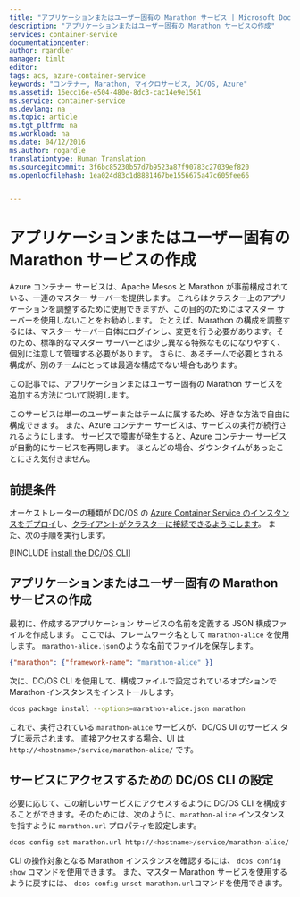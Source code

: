 ```yaml
---
title: "アプリケーションまたはユーザー固有の Marathon サービス | Microsoft Docs"
description: "アプリケーションまたはユーザー固有の Marathon サービスの作成"
services: container-service
documentationcenter: 
author: rgardler
manager: timlt
editor: 
tags: acs, azure-container-service
keywords: "コンテナー, Marathon, マイクロサービス, DC/OS, Azure"
ms.assetid: 16ecc16e-e504-480e-8dc3-cac14e9e1561
ms.service: container-service
ms.devlang: na
ms.topic: article
ms.tgt_pltfrm: na
ms.workload: na
ms.date: 04/12/2016
ms.author: rogardle
translationtype: Human Translation
ms.sourcegitcommit: 3f6bc85230b57d7b9523a87f90783c27039ef820
ms.openlocfilehash: 1ea024d83c1d8881467be1556675a47c605fee66


---
```

# <a name="create-an-application-or-user-specific-marathon-service"></a>アプリケーションまたはユーザー固有の Marathon サービスの作成
Azure コンテナー サービスは、Apache Mesos と Marathon が事前構成されている、一連のマスター サーバーを提供します。 これらはクラスター上のアプリケーションを調整するために使用できますが、この目的のためにはマスター サーバーを使用しないことをお勧めします。 たとえば、Marathon の構成を調整するには、マスター サーバー自体にログインし、変更を行う必要があります。そのため、標準的なマスター サーバーとは少し異なる特殊なものになりやすく、個別に注意して管理する必要があります。 さらに、あるチームで必要とされる構成が、別のチームにとっては最適な構成でない場合もあります。

この記事では、アプリケーションまたはユーザー固有の Marathon サービスを追加する方法について説明します。

このサービスは単一のユーザーまたはチームに属するため、好きな方法で自由に構成できます。 また、Azure コンテナー サービスは、サービスの実行が続行されるようにします。 サービスで障害が発生すると、Azure コンテナー サービスが自動的にサービスを再開します。 ほとんどの場合、ダウンタイムがあったことにさえ気付きません。

## <a name="prerequisites"></a>前提条件
オーケストレーターの種類が DC/OS の [Azure Container Service のインスタンスをデプロイ](container-service-deployment.md)し、[クライアントがクラスターに接続できるようにします](container-service-connect.md)。 また、次の手順を実行します。

[!INCLUDE [install the DC/OS CLI](../../includes/container-service-install-dcos-cli-include.md)]

## <a name="create-an-application-or-user-specific-marathon-service"></a>アプリケーションまたはユーザー固有の Marathon サービスの作成
最初に、作成するアプリケーション サービスの名前を定義する JSON 構成ファイルを作成します。 ここでは、フレームワーク名として `marathon-alice` を使用します。 `marathon-alice.json`のような名前でファイルを保存します。

```json
{"marathon": {"framework-name": "marathon-alice" }}
```

次に、DC/OS CLI を使用して、構成ファイルで設定されているオプションで Marathon インスタンスをインストールします。

```bash
dcos package install --options=marathon-alice.json marathon
```

これで、実行されている `marathon-alice` サービスが、DC/OS UI のサービス タブに表示されます。 直接アクセスする場合、UI は `http://<hostname>/service/marathon-alice/` です。

## <a name="set-the-dcos-cli-to-access-the-service"></a>サービスにアクセスするための DC/OS CLI の設定
必要に応じて、この新しいサービスにアクセスするように DC/OS CLI を構成することができます。そのためには、次のように、`marathon-alice` インスタンスを指すように `marathon.url` プロパティを設定します。

```bash
dcos config set marathon.url http://<hostname>/service/marathon-alice/
```

CLI の操作対象となる Marathon インスタンスを確認するには、 `dcos config show` コマンドを使用できます。 また、マスター Marathon サービスを使用するように戻すには、 `dcos config unset marathon.url`コマンドを使用できます。




<!--HONumber=Jan17_HO3-->


